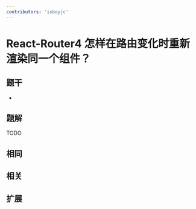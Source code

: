 ```yaml
---
contributors: 'isboyjc'
---
```


# React-Router4 怎样在路由变化时重新渲染同一个组件？


## 题干

- 



## 题解

<!-- ::: details 点我查看题解 -->

  TODO

<!-- ::: -->



## 相同


## 相关


## 扩展

